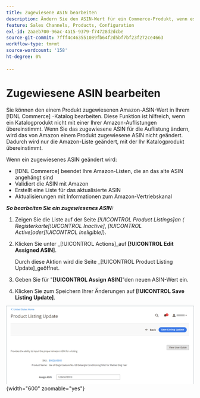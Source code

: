 ```yaml
---
title: Zugewiesene ASIN bearbeiten
description: Ändern Sie den ASIN-Wert für ein Commerce-Produkt, wenn es nicht richtig mit einer Ihrer Amazon-Auflistungen übereinstimmt.
feature: Sales Channels, Products, Configuration
exl-id: 2aaeb700-96ac-4a15-9379-f74728d2dcbe
source-git-commit: 7fff4c463551089fb64f2d5bf7bf23f272ce4663
workflow-type: tm+mt
source-wordcount: '158'
ht-degree: 0%

---
```


# Zugewiesene ASIN bearbeiten

Sie können den einem Produkt zugewiesenen Amazon-ASIN-Wert in Ihrem [!DNL Commerce] -Katalog bearbeiten. Diese Funktion ist hilfreich, wenn ein Katalogprodukt nicht mit einer Ihrer Amazon-Auflistungen übereinstimmt. Wenn Sie das zugewiesene ASIN für die Auflistung ändern, wird das von Amazon einem Produkt zugewiesene ASIN nicht geändert. Dadurch wird nur die Amazon-Liste geändert, mit der Ihr Katalogprodukt übereinstimmt.

Wenn ein zugewiesenes ASIN geändert wird:

- [!DNL Commerce] beendet Ihre Amazon-Listen, die an das alte ASIN angehängt sind
- Validiert die ASIN mit Amazon
- Erstellt eine Liste für das aktualisierte ASIN
- Aktualisierungen mit Informationen zum Amazon-Vertriebskanal

**_So bearbeiten Sie ein zugewiesenes ASIN:_**

1. Zeigen Sie die Liste auf der Seite _[!UICONTROL Product Listings]_an ( Registerkarte_[!UICONTROL Inactive]_, _[!UICONTROL Active]_oder_[!UICONTROL Ineligible]_).

1. Klicken Sie unter _[!UICONTROL Actions]_auf **[!UICONTROL Edit Assigned ASIN]**.

   Durch diese Aktion wird die Seite _[!UICONTROL Product Listing Update]_geöffnet.

1. Geben Sie für &quot;**[!UICONTROL Assign ASIN]**&quot;den neuen ASIN-Wert ein.

1. Klicken Sie zum Speichern Ihrer Änderungen auf **[!UICONTROL Save Listing Update]**.

![Bearbeiten eines zugewiesenen ASIN](assets/amazon-assigned-asin-edit.png){width="600" zoomable="yes"}
